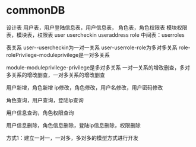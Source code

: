 # commonDB

设计表
用户表，用户登陆信息表，用户信息表，
角色表，角色权限表
模块权限表，模块表，权限表 
user
usercheckin
useraddress
role
中间表：userroles

表关系
user--usercheckin为一对一关系
user-userrole-role为多对多关系
role-rolePrivilege-moduleprivilege是一对多关系

module-moduleprivilege-privilege是多对多关系
一对一关系的增改删查，多对多关系的增改删查，一对多关系的增改删查

用户新增，角色新增
ip修改，角色修改，用户名修改，用户密码修改

角色查询，用户查询，登陆Ip查询

用户信息查询，角色权限查询

用户信息删除，角色信息删除，登陆ip信息删除，权限删除



方式1：建立一对一，一对多，多对多的模型方式进行开发

